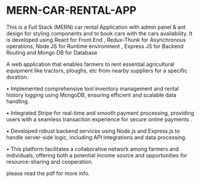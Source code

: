 # MERN-CAR-RENTAL-APP
This is a Full Stack (MERN) car rental Application with admin panel & ant design for styling components and to book cars with the cars availability. It is developed using React for Front End , Redux-Thunk for Asynchronous operations,
Node JS for Runtime environment , Express JS for Backend Routing and Mongo DB for Database


A web application that enables farmers to rent essential agricultural equipment like tractors, ploughs, etc from
nearby suppliers for a specific duration.

• Implemented comprehensive tool inventory management and rental history logging using MongoDB, ensuring
efficient and scalable data handling.

• Integrated Stripe for real-time and smooth payment processing, providing users with a seamless transaction
experience for secure online payments .

• Developed robust backend services using Node.js and Express.js to handle server-side logic, including API
integrations and data processing.

• This platform facilitates a collaborative network among farmers and individuals, offering both a potential income
source and opportunities for resource-sharing and cooperation.

please read the pdf for more info.
